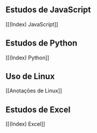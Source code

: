 ## Estudos de JavaScript
[[(Index) JavaScript]]
## Estudos de Python
[[(Index) Python]]
## Uso de Linux
[[Anotações de Linux]]
## Estudos de Excel
[[(Index) Excel]]